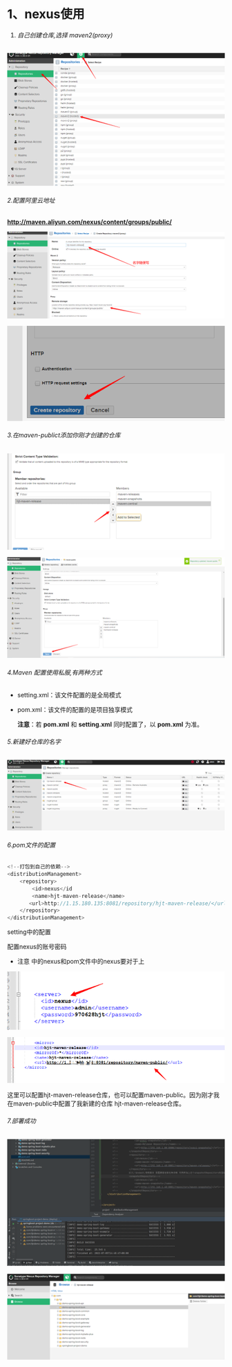 # 1、nexus使用

1. ###### 自己创建仓库,选择 maven2(proxy)

![image-20220705134043201](nexus%E4%BD%BF%E7%94%A8.assets/image-20220705134043201.png)

###### 2.配置阿里云地址

**http://maven.aliyun.com/nexus/content/groups/public/**

![](nexus%E4%BD%BF%E7%94%A8.assets/image-20220705112711627-16578495955993.png)

![image-20220705112825591](nexus%E4%BD%BF%E7%94%A8.assets/image-20220705112825591-16578495998804.png)

###### 3.在maven-publict添加你刚才创建的仓库

![image-20220705112937453](nexus%E4%BD%BF%E7%94%A8.assets/image-20220705112937453.png)

![image-20220705113105262](nexus%E4%BD%BF%E7%94%A8.assets/image-20220705113105262.png)

###### 4.Maven 配置使用私服,有两种方式

- setting.xml：该文件配置的是全局模式

- pom.xml：该文件的配置的是项目独享模式

  **注意**：若 **pom.xml** 和 **setting.xml** 同时配置了，以 **pom.xml** 为准。

###### 5.新建好仓库的名字

![image-20220705134120825](nexus%E4%BD%BF%E7%94%A8.assets/image-20220705134120825.png)

###### 6.pom文件的配置

```java
<!--打包到自己的依赖-->
<distributionManagement>
    <repository>
        <id>nexus</id
        <name>hjt-maven-release</name>
       <url>http://1.15.180.135:8081/repository/hjt-maven-release/</url>
    </repository>
</distributionManagement>
```

setting中的配置

配置nexus的账号密码  

- 注意 <id>中的nexus和pom文件中的<id>nexus要对于上

![image-20220705145150315](nexus%E4%BD%BF%E7%94%A8.assets/image-20220705145150315.png)

![image-20220705145421839](nexus%E4%BD%BF%E7%94%A8.assets/image-20220705145421839.png)

这里可以配置hjt-maven-release仓库，也可以配置maven-public。因为刚才我在maven-public中配置了我新建的仓库 hjt-maven-release仓库。

###### 7.部署成功

![image-20220705145825404](nexus%E4%BD%BF%E7%94%A8.assets/image-20220705145825404.png)

![image-20220705145839326](nexus%E4%BD%BF%E7%94%A8.assets/image-20220705145839326.png)